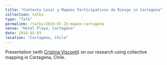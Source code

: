 ```yaml
---
title: "Contexto Local y Mapeos Participativos de Riesgo in Cartagena"
collection: talks
type: "Talk"
permalink: /talks/2019-07-23-mapeo-cartagena
venue: "Hotel Playa, Cartagena"
date: 2018-05-03
location: "Cartagena, Chile"
---
```


Presentation (with [Cristina Visconti](https://www.researchgate.net/profile/Cristina_Visconti2)) on our research using collective mapping in Cartagena, Chile. 

